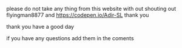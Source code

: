please do not take any thing from this website with out shouting out flyingman8877 and https://codepen.io/Adir-SL thank you 

thank you have a good day

if you have any questions add them in the coments
